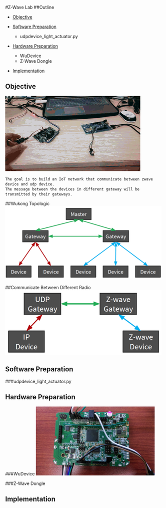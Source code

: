 #Z-Wave Lab
##Outline
* [Objective](#objective)

* [Software Preparation](#software-preparation)
  * udpdevice_light_actuator.py
* [Hardware Preparation](#hardware-preparation)
  * WuDevice
  * Z-Wave Dongle
* [Implementation](#implementation)

Objective
--------------------
<img src="./img/Lab6.gif" ><br/>
```
The goal is to build an IoT network that communicate between zwave device and udp device.
The message between the devices in different gateway will be transmitted by their gateways.
```

##Wukong Topologic
<img src="./img/WuKong Topologic.png" width="500"><br/>

##Communicate Between Different Radio
<img src="./img/Communicate Between Different Radio.png" width="500"><br/>

Software Preparation
--------------------
###udpdevice_light_actuator.py

Hardware Preparation
--------------------
###WuDevice
<img src="./img/WuDevice.jpg" width="380" height="220">

###Z-Wave Dongle

Implementation
--------------------
